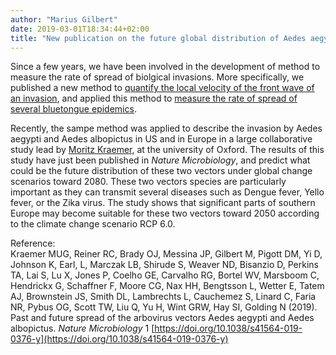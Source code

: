 ```yaml
---
author: "Marius Gilbert"
date: 2019-03-01T18:34:44+02:00
title: "New publication on the future global distribution of Aedes aegypti and Aedes albopictus"
---
```


Since a few years, we have been involved in the development of method to measure the rate of spread of biolgical invasions. More specifically, we published a new method to [quantify the local velocity of the front wave of an invasion](https://onlinelibrary.wiley.com/doi/10.1111/ecog.01393), and applied  this method to [measure the rate of spread of several bluetongue epidemics](https://www.sciencedirect.com/science/article/pii/S0167587717304245).

Recently, the sampe method was applied to describe the invasion by Aedes aegypti and Aedes albopictus in US and in Europe in a large collaborative study lead by [Moritz Kraemer](http://evolve.zoo.ox.ac.uk/Evolve/Moritz_Kraemer.html), at the university of Oxford. The results of this study have just been published in *Nature Microbiology*, and predict what could be the future distribution of these two vectors under global change scenarios toward 2080. These two vectors species are particularly important as they can transmit several diseases such as Dengue fever, Yello fever, or the Zika virus. The study shows that significant parts of southern Europe may become suitable for these two vectors toward 2050 according to the climate change scenario RCP 6.0.

Reference:  
Kraemer MUG, Reiner RC, Brady OJ, Messina JP, Gilbert M, Pigott DM, Yi D, Johnson K, Earl, L, Marczak LB, Shirude S, Weaver ND, Bisanzio D, Perkins TA, Lai S, Lu X, Jones P, Coelho GE, Carvalho RG, Bortel WV, Marsboom C, Hendrickx G, Schaffner F, Moore CG, Nax HH, Bengtsson L, Wetter E, Tatem AJ, Brownstein JS, Smith DL, Lambrechts L, Cauchemez S, Linard C, Faria NR, Pybus OG, Scott TW, Liu Q, Yu H, Wint GRW, Hay SI, Golding N (2019). Past and future spread of the arbovirus vectors Aedes aegypti and Aedes albopictus. *Nature Microbiology* 1 [https://doi.org/10.1038/s41564-019-0376-y](https://doi.org/10.1038/s41564-019-0376-y)
